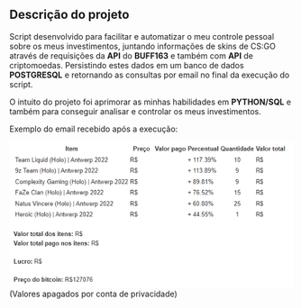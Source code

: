 <h2> Descrição do projeto </h2>

  Script desenvolvido para facilitar e automatizar o meu controle pessoal sobre os meus investimentos, juntando informações de skins de CS:GO através de requisições da **API** do **BUFF163** e também com **API** de criptomoedas. Persistindo estes dados em um banco de dados **POSTGRESQL** e retornando as consultas por email no final da execução do script.

  O intuito do projeto foi aprimorar as minhas habilidades em **PYTHON/SQL** e também para conseguir analisar e controlar os meus investimentos.


  Exemplo do email recebido após a execução:

  <img src="\img\email.png">
  (Valores apagados por conta de privacidade)
